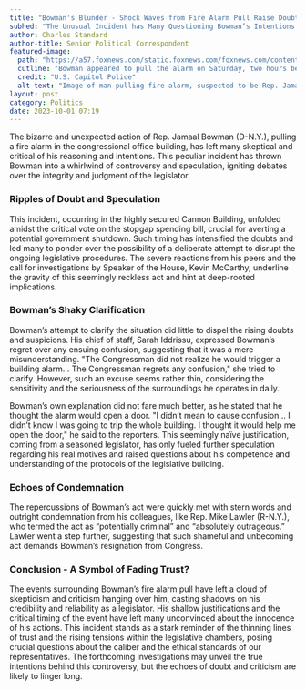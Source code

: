 ```yaml
---
title: "Bowman's Blunder - Shock Waves from Fire Alarm Pull Raise Doubts and Criticism"
subhed: "The Unusual Incident has Many Questioning Bowman’s Intentions and Competence"
author: Charles Standard
author-title: Senior Political Correspondent
featured-image: 
  path: "https://a57.foxnews.com/static.foxnews.com/foxnews.com/content/uploads/2023/09/720/405/IMG_0569-2.jpg?ve=1&tl=1"
  cutline: "Bowman appeared to pull the alarm on Saturday, two hours before Republicans began voting on the stopgap bill to avert a government shutdown."
  credit: "U.S. Capitol Police"
  alt-text: "Image of man pulling fire alarm, suspected to be Rep. Jamaal Bowman."
layout: post
category: Politics
date: 2023-10-01 07:19
---
```


The bizarre and unexpected action of Rep. Jamaal Bowman (D-N.Y.), pulling a fire alarm in the congressional office building, has left many skeptical and critical of his reasoning and intentions. This peculiar incident has thrown Bowman into a whirlwind of controversy and speculation, igniting debates over the integrity and judgment of the legislator. 

### Ripples of Doubt and Speculation
This incident, occurring in the highly secured Cannon Building, unfolded amidst the critical vote on the stopgap spending bill, crucial for averting a potential government shutdown. Such timing has intensified the doubts and led many to ponder over the possibility of a deliberate attempt to disrupt the ongoing legislative procedures. The severe reactions from his peers and the call for investigations by Speaker of the House, Kevin McCarthy, underline the gravity of this seemingly reckless act and hint at deep-rooted implications.

### Bowman’s Shaky Clarification
Bowman’s attempt to clarify the situation did little to dispel the rising doubts and suspicions. His chief of staff, Sarah Iddrissu, expressed Bowman’s regret over any ensuing confusion, suggesting that it was a mere misunderstanding. "The Congressman did not realize he would trigger a building alarm... The Congressman regrets any confusion," she tried to clarify. However, such an excuse seems rather thin, considering the sensitivity and the seriousness of the surroundings he operates in daily. 

Bowman’s own explanation did not fare much better, as he stated that he thought the alarm would open a door. "I didn’t mean to cause confusion… I didn’t know I was going to trip the whole building. I thought it would help me open the door," he said to the reporters. This seemingly naïve justification, coming from a seasoned legislator, has only fueled further speculation regarding his real motives and raised questions about his competence and understanding of the protocols of the legislative building.

### Echoes of Condemnation
The repercussions of Bowman’s act were quickly met with stern words and outright condemnation from his colleagues, like Rep. Mike Lawler (R-N.Y.), who termed the act as “potentially criminal” and “absolutely outrageous.” Lawler went a step further, suggesting that such shameful and unbecoming act demands Bowman’s resignation from Congress. 

### Conclusion - A Symbol of Fading Trust?
The events surrounding Bowman’s fire alarm pull have left a cloud of skepticism and criticism hanging over him, casting shadows on his credibility and reliability as a legislator. His shallow justifications and the critical timing of the event have left many unconvinced about the innocence of his actions. This incident stands as a stark reminder of the thinning lines of trust and the rising tensions within the legislative chambers, posing crucial questions about the caliber and the ethical standards of our representatives. The forthcoming investigations may unveil the true intentions behind this controversy, but the echoes of doubt and criticism are likely to linger long.
